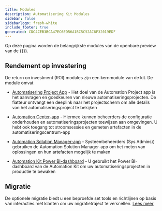 ```yaml
---
title: Modules
description: Automatisering Kit Modules
sidebar: false
sidebarlogo: fresh-white
include_footer: true
generated: CDC4CEB3BCA47EC6ED56A1BC5C52AC6F32019EDF
---
```


Op deze pagina worden de belangrijkste modules van de openbare preview van de {{<product-name>}}.

## Rendement op investering

De return on investment (ROI) modules zijn een kernmodule van de kit. De module omvat

- [Automatisering Project App](https://learn.microsoft.com/power-automate/guidance/automation-kit/use-automation-kit#automation-project-app) - Het doel van de Automation Project app is het aanvragen en goedkeuren van nieuwe automatiseringsprojecten. De fiatteur ontvangt een deeplink naar het projectscherm om alle details van het automatiseringsproject te bekijken

- [Automation Center-app](https://learn.microsoft.com/power-automate/guidance/automation-kit/use-automation-kit#automation-center-app) - Hiermee kunnen beheerders de configuratie onderhouden en automatiseringsprojecten toewijzen aan omgevingen. U hebt ook toegang tot stroomsessies en gemeten artefacten in de automatiseringscentrum-app

- [Automation Solution Manager-app](https://learn.microsoft.com/power-automate/guidance/automation-kit/use-automation-kit#automation-solution-manager-app) - Systeembeheerders (Sys Admins)) gebruiken de Automation Solution Manager-app om het meten van oplossingen en hun artefacten mogelijk te maken

- [Automation Kit Power BI-dashboard](https://learn.microsoft.com/power-automate/guidance/automation-kit/use-automation-kit#automation-kit-power-bi-dashboard) - U gebruikt het Power BI-dashboard van de Automation Kit om uw automatiseringsprojecten in productie te bewaken

## Migratie

De optionele migratie biedt u een beproefde set tools en richtlijnen op basis van interacties met klanten om uw migratietraject te versnellen. [Lees meer](/nl/migration)
